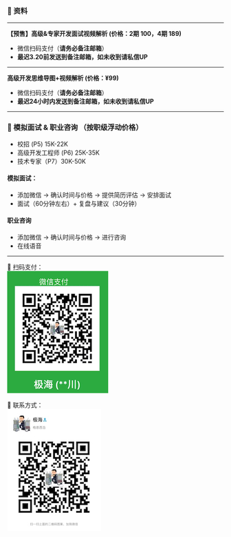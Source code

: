 ### ️🌟 资料
------
**【预售】高级&专家开发面试视频解析 (价格：2期 100，4期 189)**
- 微信扫码支付（**请务必备注邮箱**） 
- **最迟3.20前发送到备注邮箱，如未收到请私信UP**

------
**高级开发思维导图+视频解析 (价格：¥99)**
- 微信扫码支付（**请务必备注邮箱**） 
- **最迟24小时内发送到备注邮箱，如未收到请私信UP**

------
###  🌟 模拟面试 & 职业咨询 （按职级浮动价格）
- 校招 (P5)  15K-22K <br>
- 高级开发工程师 (P6) 25K-35K <br>
- 技术专家（P7）30K-50K <br>

#### 模拟面试：
- 添加微信 -> 确认时间与价格 -> 提供简历评估 -> 安排面试
- 面试（60分钟左右）+ 复盘与建议（30分钟）

#### 职业咨询
- 添加微信 -> 确认时间与价格 -> 进行咨询
- 在线语音

------
🌟 扫码支付：<br>
![Pay](img/PaymentCode.jpeg)

🌟 联系方式： <br>
![weChat](img/weChat.jpeg)
